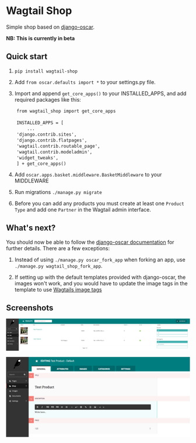 Wagtail Shop
=====

Simple shop based on [django-oscar](https://github.com/django-oscar/django-oscar).

**NB: This is currently in beta**

Quick start
-----------

1. `pip install wagtail-shop`

2. Add `from oscar.defaults import *` to your settings.py file.

3. Import and append `get_core_apps()` to your INSTALLED_APPS, and add required packages like this:
```
    from wagtail_shop import get_core_apps

    INSTALLED_APPS = [
        ...
	'django.contrib.sites',
	'django.contrib.flatpages',
	'wagtail.contrib.routable_page',
	'wagtail.contrib.modeladmin',
	'widget_tweaks',
    ] + get_core_apps()
```
4. Add `oscar.apps.basket.middleware.BasketMiddleware` to your MIDDLEWARE
   
5. Run migrations `./manage.py migrate`

6. Before you can add any products you must create at least one `Product Type` and add one `Partner` in the Wagtail admin interface.

What's next?
------------

You should now be able to follow the [django-oscar documentation](https://django-oscar.readthedocs.io) for further details. 
There are a few exceptions:

1. Instead of using `./manage.py oscar_fork_app` when forking an app, use `./manage.py wagtail_shop_fork_app`.

2. If setting up with the default templates provided with django-oscar, the images won't work, and you would have to update the image tags in the template to use [Wagtails image tags](https://docs.wagtail.io/en/latest/topics/images.html) 

Screenshots
-----------
![Product detail](/screenshots/product-list.png?raw=true "Product list")

![Product detail](/screenshots/product-detail.png?raw=true "Product detail")
